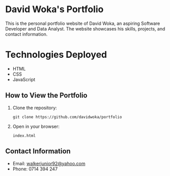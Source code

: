 # David Woka's Portfolio
This is the personal portfolio website of David Woka, an aspiring Software Developer and Data Analyst. The website showcases his skills, projects, and contact information.

# Technologies Deployed
- HTML
- CSS
- JavaScript

## How to View the Portfolio
1. Clone the repository:
   ```
   git clone https://github.com/davidwoka/portfolio
   ```
3. Open in your browser:
   ```
   index.html
   ```

## Contact Information
- Email: walkerjunior92@yahoo.com
- Phone: 0714 394 247
